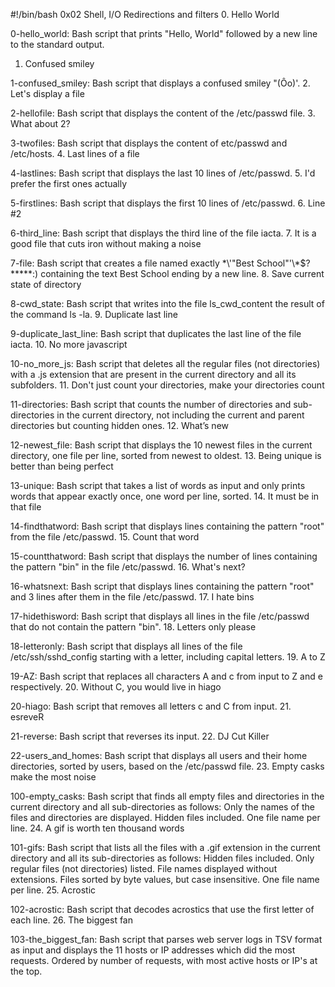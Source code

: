 #!/bin/bash
0x02  Shell, I/O Redirections and filters
0. Hello World

0-hello_world: Bash script that prints "Hello, World" followed by a new line to the standard output.
1. Confused smiley

1-confused_smiley: Bash script that displays a confused smiley "(Ôo)'.
2. Let's display a file

2-hellofile: Bash script that displays the content of the /etc/passwd file.
3. What about 2?

3-twofiles: Bash script that displays the content of etc/passwd and /etc/hosts.
4. Last lines of a file

4-lastlines: Bash script that displays the last 10 lines of /etc/passwd.
5. I'd prefer the first ones actually

5-firstlines: Bash script that displays the first 10 lines of /etc/passwd.
6. Line #2

6-third_line: Bash script that displays the third line of the file iacta.
7. It is a good file that cuts iron without making a noise

7-file: Bash script that creates a file named exactly \*\\'"Best School"\'\\*$\?\*\*\*\*\*:) containing the text Best  School ending by a new line.
8. Save current state of directory

8-cwd_state: Bash script that writes into the file ls_cwd_content the result of the command ls -la.
9. Duplicate last line

9-duplicate_last_line: Bash script that duplicates the last line of the file iacta.
10. No more javascript

10-no_more_js: Bash script that deletes all the regular files (not directories) with a .js extension that are present in the current directory and all its subfolders.
11. Don't just count your directories, make your directories count

11-directories: Bash script that counts the number of directories and sub-directories in the current directory, not including the current and parent directories but counting hidden ones.
12. What’s new

12-newest_file: Bash script that displays the 10 newest files in the current directory, one file per line, sorted from newest to oldest.
13. Being unique is better than being perfect

13-unique: Bash script that takes a list of words as input and only prints words that appear exactly once, one word per line, sorted.
14. It must be in that file

14-findthatword: Bash script that displays lines containing the pattern "root" from the file /etc/passwd.
15. Count that word

15-countthatword: Bash script that displays the number of lines containing the pattern "bin" in the file /etc/passwd.
16. What's next?

16-whatsnext: Bash script that displays lines containing the pattern "root" and 3 lines after them in the file /etc/passwd.
17. I hate bins

17-hidethisword: Bash script that displays all lines in the file /etc/passwd that do not contain the pattern "bin".
18. Letters only please

18-letteronly: Bash script that displays all lines of the file /etc/ssh/sshd_config starting with a letter, including capital letters.
19. A to Z

19-AZ: Bash script that replaces all characters A and c from input to Z and e respectively.
20. Without C, you would live in hiago

20-hiago: Bash script that removes all letters c and C from input.
21. esreveR

21-reverse: Bash script that reverses its input.
22. DJ Cut Killer

22-users_and_homes: Bash script that displays all users and their home directories, sorted by users, based on the /etc/passwd file.
23. Empty casks make the most noise

100-empty_casks: Bash script that finds all empty files and directories in the current directory and all sub-directories as follows:
Only the names of the files and directories are displayed.
Hidden files included.
One file name per line.
24. A gif is worth ten thousand words

101-gifs: Bash script that lists all the files with a .gif extension in the current directory and all its sub-directories as follows:
Hidden files included.
Only regular files (not directories) listed.
File names displayed without extensions.
Files sorted by byte values, but case insensitive.
One file name per line.
25. Acrostic

102-acrostic: Bash script that decodes acrostics that use the first letter of each line.
26. The biggest fan

103-the_biggest_fan: Bash script that parses web server logs in TSV format as input and displays the 11 hosts or IP addresses which did the most requests.
Ordered by number of requests, with most active hosts or IP's at the top.
